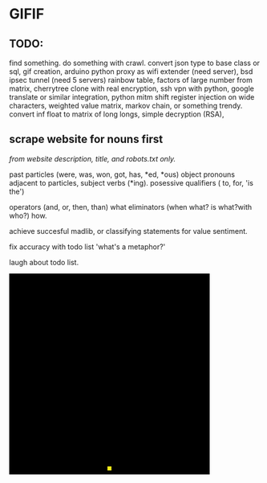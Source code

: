 # GIFIF

## TODO:
find something.
do something with crawl. convert json type to base class or sql, gif creation,
arduino python proxy as wifi extender (need server), bsd ipsec tunnel (need 5 servers)
rainbow table, factors of large number from matrix, cherrytree clone with real encryption,
ssh vpn with python, google translate or similar integration, python mitm shift register injection
on wide characters, weighted value matrix, markov chain, or something trendy.
convert inf float to matrix of long longs, simple decryption (RSA), 

## scrape website for nouns first
_from website description, title, and robots.txt only._

past particles (were, was, won, got, has, \*ed, \*ous)
object pronouns adjacent to particles, subject verbs (\*ing).
posessive qualifiers ( to, for, 'is the')

operators (and, or, then, than)
what eliminators (when what? is what?with who?) how.

achieve succesful madlib, or classifying statements for value sentiment.

fix accuracy with todo list 'what's a metaphor?'

laugh about todo list.



![Pascal's Triangle](https://github.com/jradd/public/blob/master/pascals.gif)

